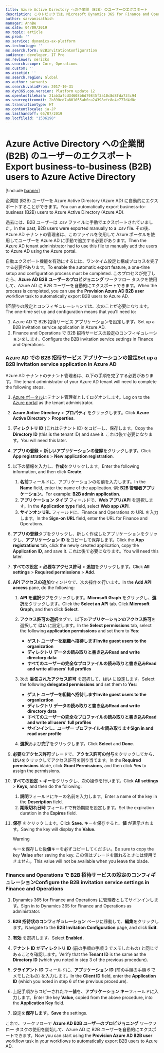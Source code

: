 ```yaml
---
title: Azure Active Directory への企業間 (B2B) のユーザーのエクスポート
description: このトピックでは、Microsoft Dynamics 365 for Finance and Operations で企業間のトランザクション機能を実装する方法について説明します。
author: sarvanisathish
manager: AnnBe
ms.date: 04/09/2019
ms.topic: article
ms.prod: ''
ms.service: dynamics-ax-platform
ms.technology: ''
ms.search.form: B2BInvitationConfiguration
audience: developer, IT Pro
ms.reviewer: sericks
ms.search.scope: Core, Operations
ms.custom: ''
ms.assetid: ''
ms.search.region: Global
ms.author: sarvanis
ms.search.validFrom: 2017-10-31
ms.dyn365.ops.version: Platform update 12
ms.openlocfilehash: 21ab3afcd34608b6d79845f3a10c8d8fda734c94
ms.sourcegitcommit: 2b890cd7a801055ab0ca24398efc8e4e777d4d8c
ms.translationtype: HT
ms.contentlocale: ja-JP
ms.lasthandoff: 05/07/2019
ms.locfileid: "1506190"
---
```

# <a name="export-business-to-business-b2b-users-to-azure-active-directory"></a><span data-ttu-id="540e5-103">Azure Active Directory への企業間 (B2B) のユーザーのエクスポート</span><span class="sxs-lookup"><span data-stu-id="540e5-103">Export business-to-business (B2B) users to Azure Active Directory</span></span>

[!include [banner](../includes/banner.md)]

<span data-ttu-id="540e5-104">企業間 (B2B) ユーザーを Azure Active Directory (Azure AD) に自動的にエクスポートすることができます。</span><span class="sxs-lookup"><span data-stu-id="540e5-104">You can automatically export business-to-business (B2B) users to Azure Active Directory (Azure AD).</span></span> 

<span data-ttu-id="540e5-105">過去には、B2B ユーザーは .csv ファイルに手動でエクスポートされていました。</span><span class="sxs-lookup"><span data-stu-id="540e5-105">In the past, B2B users were exported manually to a .csv file.</span></span> <span data-ttu-id="540e5-106">その後、Azure AD テナントの管理者は、このファイルを使用して Azure ポータルを使用してユーザーを Azure AD に手動で追加する必要があります。</span><span class="sxs-lookup"><span data-stu-id="540e5-106">Then the Azure AD tenant administrator had to use this file to manually add the users to Azure AD using the Azure portal.</span></span> 

<span data-ttu-id="540e5-107">自動エクスポート機能を有効にするには、ワンタイム設定と構成プロセスを完了する必要があります。</span><span class="sxs-lookup"><span data-stu-id="540e5-107">To enable the automatic export feature, a one-time setup and configuration process must be completed.</span></span> <span data-ttu-id="540e5-108">このプロセスが完了したら、**Azure AD B2B ユーザーのプロビジョニング** ワークフロー タスクを使用して、Azure AD に B2B ユーザーを自動的にエクスポートできます。</span><span class="sxs-lookup"><span data-stu-id="540e5-108">When the process is completed, you can use the **Provision Azure AD B2B user** workflow task to automatically export B2B users to Azure AD.</span></span>

<span data-ttu-id="540e5-109">1回限りの設定とコンフィギュレーションでは、次のことが必要になります。</span><span class="sxs-lookup"><span data-stu-id="540e5-109">The one-time set up and configuration means that you'll need to:</span></span> 
1. <span data-ttu-id="540e5-110">Azure AD で B2B 招待サービス アプリケーションを設定します。</span><span class="sxs-lookup"><span data-stu-id="540e5-110">Set up a B2B invitation service application in Azure AD.</span></span>
2. <span data-ttu-id="540e5-111">Finance and Operations で B2B 招待サービスの設定のコンフィギュレーションをします。</span><span class="sxs-lookup"><span data-stu-id="540e5-111">Configure the B2B invitation service settings in Finance and Operations.</span></span>

### <a name="set-up-a-b2b-invitation-service-application-in-azure-ad"></a><span data-ttu-id="540e5-112">Azure AD での B2B 招待サービス アプリケーションの設定</span><span class="sxs-lookup"><span data-stu-id="540e5-112">Set up a B2B invitation service application in Azure AD</span></span>
<span data-ttu-id="540e5-113">Azure AD テナントのテナント管理者は、以下の手順を完了する必要があります。</span><span class="sxs-lookup"><span data-stu-id="540e5-113">The tenant administrator of your Azure AD tenant will need to complete the following steps.</span></span>

1. <span data-ttu-id="540e5-114">[Azure ポータル](https://portal.azure.com)にテナント管理者としてログオンします。</span><span class="sxs-lookup"><span data-stu-id="540e5-114">Log on to the [Azure portal](https://portal.azure.com) as the tenant administrator.</span></span> 

2. <span data-ttu-id="540e5-115">**Azure Active Directory** > **プロパティ** をクリックします。</span><span class="sxs-lookup"><span data-stu-id="540e5-115">Click **Azure Active Directory** > **Properties**.</span></span>

3. <span data-ttu-id="540e5-116">**ディレクトリ ID** (これはテナント ID) をコピーし、保存します。</span><span class="sxs-lookup"><span data-stu-id="540e5-116">Copy the **Directory ID** (this is the tenant ID) and save it.</span></span> <span data-ttu-id="540e5-117">これは後で必要になります。</span><span class="sxs-lookup"><span data-stu-id="540e5-117">You will need this later.</span></span>

4. <span data-ttu-id="540e5-118">**アプリの登録** > **新しいアプリケーションの登録**をクリックします。</span><span class="sxs-lookup"><span data-stu-id="540e5-118">Click **App registrations** > **New application registration**.</span></span>

5. <span data-ttu-id="540e5-119">以下の情報を入力し、**作成**をクリックします。</span><span class="sxs-lookup"><span data-stu-id="540e5-119">Enter the following information, and then click **Create**.</span></span>
    1. <span data-ttu-id="540e5-120">**名前**フィールドに、アプリケーションの名前を入力します。</span><span class="sxs-lookup"><span data-stu-id="540e5-120">In the **Name** field, enter the name of the application.</span></span> <span data-ttu-id="540e5-121">例: **B2B 管理者アプリケーション**。</span><span class="sxs-lookup"><span data-stu-id="540e5-121">For example: **B2B admin application**.</span></span>
    2. <span data-ttu-id="540e5-122">**アプリケーション タイプ** フィールドで、**Web アプリ/API** を選択します。</span><span class="sxs-lookup"><span data-stu-id="540e5-122">In the **Application type** field, select **Web app /API**.</span></span>
    3. <span data-ttu-id="540e5-123">**サインオン URL** フィールドに、Finance and Operations の URL を入力します。</span><span class="sxs-lookup"><span data-stu-id="540e5-123">In the **Sign-on URL** field, enter the URL for Finance and Operations.</span></span>
  
6. <span data-ttu-id="540e5-124">**アプリの登録**タブをクリックし、新しく作成したアプリケーションをクリックし、**アプリケーション ID** をコピーして保存します。</span><span class="sxs-lookup"><span data-stu-id="540e5-124">Click the **App registrations** tab, click the newly created application, copy the **Application ID**, and save it.</span></span> <span data-ttu-id="540e5-125">これは後で必要になります。</span><span class="sxs-lookup"><span data-stu-id="540e5-125">You will need this later.</span></span>

7. <span data-ttu-id="540e5-126">**すべての設定** > **必要なアクセス許可** > **追加**をクリックします。</span><span class="sxs-lookup"><span data-stu-id="540e5-126">Click **All settings** > **Required permissions** > **Add**.</span></span>

8. <span data-ttu-id="540e5-127">**API アクセスの追加**ウィンドウで、次の操作を行います。</span><span class="sxs-lookup"><span data-stu-id="540e5-127">In the **Add API access** pane, do the following:</span></span>
    1. <span data-ttu-id="540e5-128">**API を選択**タブをクリックします。**Microsoft Graph** をクリックし、**選択**をクリックします。</span><span class="sxs-lookup"><span data-stu-id="540e5-128">Click the **Select an API** tab. Click **Microsoft Graph**, and then click **Select**.</span></span>
    
    2. <span data-ttu-id="540e5-129">**アクセス許可の選択**タブで、以下の**アプリケーションのアクセス許可**を選択して **はい** に設定します。</span><span class="sxs-lookup"><span data-stu-id="540e5-129">In the **Select permissions** tab, select the following **application permissions** and set them to **Yes**:</span></span>
         - <span data-ttu-id="540e5-130">**ゲスト ユーザーを組織へ招待します**</span><span class="sxs-lookup"><span data-stu-id="540e5-130">**Invite guest users to the organization**</span></span>
         - <span data-ttu-id="540e5-131">**ディレクトリ データの読み取りと書き込み**</span><span class="sxs-lookup"><span data-stu-id="540e5-131">**Read and write directory data**</span></span>
         - <span data-ttu-id="540e5-132">**すべてのユーザーの完全なプロファイルの読み取りと書き込み**</span><span class="sxs-lookup"><span data-stu-id="540e5-132">**Read and write all users' full profiles**</span></span>
    
    3. <span data-ttu-id="540e5-133">次の **委任されたアクセス許可** を選択して、**はい** に設定します。</span><span class="sxs-lookup"><span data-stu-id="540e5-133">Select the following **delegated permissions** and set them to **Yes**:</span></span>
         - <span data-ttu-id="540e5-134">**ゲスト ユーザーを組織へ招待します**</span><span class="sxs-lookup"><span data-stu-id="540e5-134">**Invite guest users to the organization**</span></span>
         - <span data-ttu-id="540e5-135">**ディレクトリ データの読み取りと書き込み**</span><span class="sxs-lookup"><span data-stu-id="540e5-135">**Read and write directory data**</span></span>
         - <span data-ttu-id="540e5-136">**すべてのユーザーの完全なプロファイルの読み取りと書き込み**</span><span class="sxs-lookup"><span data-stu-id="540e5-136">**Read and write all users' full profiles**</span></span>
         - <span data-ttu-id="540e5-137">**サインインし、ユーザー プロファイルを読み取ります**</span><span class="sxs-lookup"><span data-stu-id="540e5-137">**Sign in and read user profile**</span></span>
     
    4. <span data-ttu-id="540e5-138">**選択**および**完了**をクリックします。</span><span class="sxs-lookup"><span data-stu-id="540e5-138">Click **Select** and **Done**.</span></span>
    
9. <span data-ttu-id="540e5-139">**必要なアクセス許可**ブレードで、**アクセス許可の付与**をクリックしてから、**はい**をクリックしてアクセス許可を割り当てます。</span><span class="sxs-lookup"><span data-stu-id="540e5-139">In the **Required permissions** blade, click **Grant Permissions**, and then click **Yes** to assign the permissions.</span></span>

10. <span data-ttu-id="540e5-140">**すべての設定** > **キー**をクリックし、次の操作を行います。</span><span class="sxs-lookup"><span data-stu-id="540e5-140">Click **All settings** > **Keys**, and then do the following:</span></span> 
    1. <span data-ttu-id="540e5-141">**説明**フィールドにキーの名前を入力します。</span><span class="sxs-lookup"><span data-stu-id="540e5-141">Enter a name of the key in the **Description** field.</span></span>
    2. <span data-ttu-id="540e5-142">**期限切れ日時** フィールドで有効期間を設定します。</span><span class="sxs-lookup"><span data-stu-id="540e5-142">Set the expiration duration in the **Expires** field.</span></span>
  
11. <span data-ttu-id="540e5-143">**保存** をクリックします。</span><span class="sxs-lookup"><span data-stu-id="540e5-143">Click **Save**.</span></span> <span data-ttu-id="540e5-144">キーを保存すると、**値** が表示されます。</span><span class="sxs-lookup"><span data-stu-id="540e5-144">Saving the key will display the **Value**.</span></span> 

    > [!WARNING]
    > <span data-ttu-id="540e5-145">キーを保存した後**値**キーを必ずコピーしてください。</span><span class="sxs-lookup"><span data-stu-id="540e5-145">Be sure to copy the key **Value** after saving the key.</span></span> <span data-ttu-id="540e5-146">この値はブレードを離れるときには使用できません。</span><span class="sxs-lookup"><span data-stu-id="540e5-146">This value will not be available when you leave the blade.</span></span>

### <a name="configure-the-b2b-invitation-service-settings-in-finance-and-operations"></a><span data-ttu-id="540e5-147">Finance and Operations で B2B 招待サービスの設定のコンフィギュレーション</span><span class="sxs-lookup"><span data-stu-id="540e5-147">Configure the B2B invitation service settings in Finance and Operations</span></span>

1. <span data-ttu-id="540e5-148">Dynamics 365 for Finance and Operations に管理者としてサインインします。</span><span class="sxs-lookup"><span data-stu-id="540e5-148">Sign in to Dynamics 365 for Finance and Operations as administrator.</span></span>

2. <span data-ttu-id="540e5-149">**B2B 招待状のコンフィギュレーション** ページに移動して、**編集**をクリックします。</span><span class="sxs-lookup"><span data-stu-id="540e5-149">Navigate to the **B2B Invitation Configuration** page, and click **Edit**.</span></span>

3. <span data-ttu-id="540e5-150">**有効** を選択します。</span><span class="sxs-lookup"><span data-stu-id="540e5-150">Select **Enabled**.</span></span>

4. <span data-ttu-id="540e5-151">**テナント ID** が**ディレクトリ ID** (前の手順の手順 3 でメモしたもの) と同じであることを確認します。</span><span class="sxs-lookup"><span data-stu-id="540e5-151">Verify that the **Tenant ID** is the same as the **Directory ID** (which you noted in step 3 of the previous procedure).</span></span>

5. <span data-ttu-id="540e5-152">**クライアント ID** フィールドに、**アプリケーション ID** (前の手順の手順 6 でメモしたもの) を入力します。</span><span class="sxs-lookup"><span data-stu-id="540e5-152">In the **Client ID** field, enter the **Application ID** (which you noted in step 6 of the previous procedure).</span></span>

6. <span data-ttu-id="540e5-153">上記手順からコピーされたキー**値**を、**アプリケーション キー**フィールドに入力します。</span><span class="sxs-lookup"><span data-stu-id="540e5-153">Enter the key **Value**, copied from the above procedure, into the **Application Key** field.</span></span>

7. <span data-ttu-id="540e5-154">設定を**保存します**。</span><span class="sxs-lookup"><span data-stu-id="540e5-154">**Save** the settings.</span></span>

<span data-ttu-id="540e5-155">これで、ワークフローで **Azure AD B2B ユーザーのプロビジョニング** ワークフロー タスクの使用を開始して、Azure AD に B2B ユーザーを自動的にエクスポートできます。</span><span class="sxs-lookup"><span data-stu-id="540e5-155">Now you can start using the **Provision Azure AD B2B user** workflow task in your workflows to automatically export B2B users to Azure AD.</span></span>
